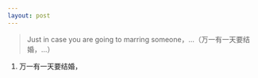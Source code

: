 ```yaml
---
layout: post
---
```


> Just in case you are going to marring someone，...（万一有一天要结婚，...）


1. 万一有一天要结婚，
